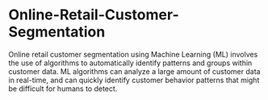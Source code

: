 # Online-Retail-Customer-Segmentation

Online retail customer segmentation using Machine Learning (ML) involves the use of algorithms to automatically identify patterns and groups within customer data. ML algorithms can analyze a large amount of customer data in real-time, and can quickly identify customer behavior patterns that might be difficult for humans to detect.

